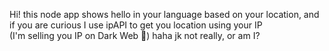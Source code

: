 Hi!
this node app shows hello in your language based on your location, and if you are curious I use ipAPI to get you location using your IP <br />
(I'm selling you IP on Dark Web 👀)
haha jk not really,
or am I?
